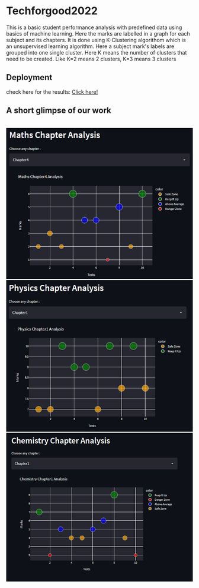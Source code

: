 # Techforgood2022
This is a basic student performance analysis with predefined data using basics of machine learning. Here the marks are labelled in a graph for each subject and its chapters. It is done using K-Clustering algorithom which is an unsupervised learning algorithm. Here a subject mark's labels are grouped into one single cluster. Here K means the number of clusters that need to be created. Like K=2 means 2 clusters, K=3 means 3 clusters

## Deployment
check here for the results: <a href="https://share.streamlit.io/muditbaid/techforgood2022/main/modplott.py">Click here!</a>

<h2>A short glimpse of our work</h2>
<br>
<img src="imgs/maths.png">
<img src="imgs/physics.png">
<img src="imgs/chemistry.png">
